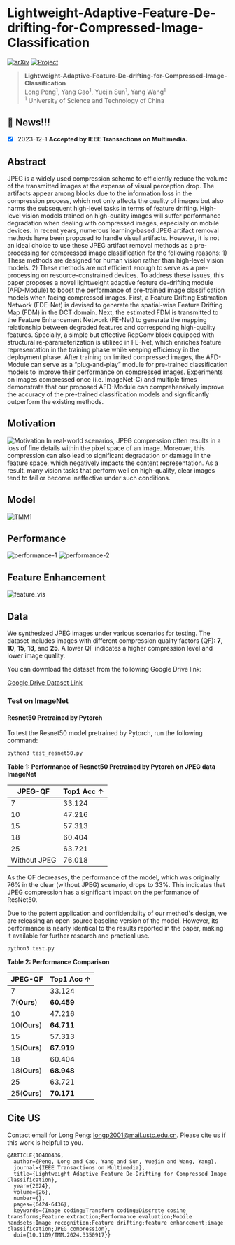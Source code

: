 # Lightweight-Adaptive-Feature-De-drifting-for-Compressed-Image-Classification 

[![arXiv](https://img.shields.io/badge/arXiv-Paper-<COLOR>.svg)](https://arxiv.org/abs/2401.01724)  [![Project](https://img.shields.io/badge/Project-Page-blue.svg)](https://arxiv.org/pdf/2411.10798) 


> **Lightweight-Adaptive-Feature-De-drifting-for-Compressed-Image-Classification**<br>
> Long Peng<sup>1</sup>, Yang Cao<sup>1</sup>, Yuejin Sun<sup>1</sup>, Yang Wang<sup>1</sup> <br>
> <sup>1</sup> University of Science and Technology of China

## :bookmark: News!!!
- [x] 2023-12-1 **Accepted by IEEE Transactions on Multimedia.**

## Abstract

JPEG is a widely used compression scheme to efficiently reduce the volume of the transmitted images at the expense of visual perception drop. The artifacts appear among blocks due to the information loss in the compression process, which not only affects the quality of images but also harms the subsequent high-level tasks in terms of feature drifting. High-level vision models trained on high-quality images will suffer performance degradation when dealing with compressed images, especially on mobile devices. In recent years, numerous learning-based JPEG artifact removal methods have been proposed to handle visual artifacts. However, it is not an ideal choice to use these JPEG artifact removal methods as a pre-processing for compressed image classification for the following reasons: 1) These methods are designed for human vision rather than high-level vision models. 2) These methods are not efficient enough to serve as a pre-processing on resource-constrained devices. To address these issues, this paper proposes a novel lightweight adaptive feature de-drifting module (AFD-Module) to boost the performance of pre-trained image classification models when facing compressed images. First, a Feature Drifting Estimation Network (FDE-Net) is devised to generate the spatial-wise Feature Drifting Map (FDM) in the DCT domain. Next, the estimated FDM is transmitted to the Feature Enhancement Network (FE-Net) to generate the mapping relationship between degraded features and corresponding high-quality features. Specially, a simple but effective RepConv block equipped with structural re-parameterization is utilized in FE-Net, which enriches feature representation in the training phase while keeping efficiency in the deployment phase. After training on limited compressed images, the AFD-Module can serve as a “plug-and-play” module for pre-trained classification models to improve their performance on compressed images. Experiments on images compressed once (i.e. ImageNet-C) and multiple times demonstrate that our proposed AFD-Module can comprehensively improve the accuracy of the pre-trained classification models and significantly outperform the existing methods.

## Motivation
![Motivation](src/task.jpg)
In real-world scenarios, JPEG compression often results in a loss of fine details within the pixel space of an image. Moreover, this compression can also lead to significant degradation or damage in the feature space, which negatively impacts the content representation. As a result, many vision tasks that perform well on high-quality, clear images tend to fail or become ineffective under such conditions.

## Model
![TMM1](src/TMM1.jpg)

## Performance
![performance-1](src/performance-1.jpg)
![performance-2](src/performance-2.jpg)

## Feature Enhancement
![feature_vis](src/feature_vis.jpg)

## Data

We synthesized JPEG images under various scenarios for testing. The dataset includes images with different compression quality factors (QF): **7**, **10**, **15**, **18**, and **25**. A lower QF indicates a higher compression level and lower image quality.

You can download the dataset from the following Google Drive link:

[Google Drive Dataset Link](https://drive.google.com/drive/folders/1_Z96FMjqNCtATiYEbTFHTuKsQEqj-s4k?usp=drive_link)

### Test on ImageNet

#### Resnet50 Pretrained by Pytorch

To test the Resnet50 model pretrained by Pytorch, run the following command:

```bash
python3 test_resnet50.py
```
**Table 1: Performance of Resnet50 Pretrained by Pytorch on JPEG data ImageNet**

| JPEG-QF             | Top1 Acc $\uparrow$ |
| ------------------ | ---------------- | 
| 7 | 33.124          | 
| 10    | 47.216          | 
| 15    | 57.313         | 
| 18        | 60.404        |
| 25        | 63.721          |
| Without JPEG        | 76.018       |

As the QF decreases, the performance of the model, which was originally 76% in the clear (without JPEG) scenario, drops to 33%. This indicates that JPEG compression has a significant impact on the performance of ResNet50.


Due to the patent application and confidentiality of our method's design, we are releasing an open-source baseline version of the model. However, its performance is nearly identical to the results reported in the paper, making it available for further research and practical use.

```bash
python3 test.py
```
**Table 2: Performance Comparison**

| JPEG-QF             | Top1 Acc $\uparrow$ |
| ------------------ | ---------------- | 
| 7 | 33.124          | 
| 7(**Ours**) | **60.459**         | 
| 10    | 47.216          | 
| 10(**Ours**) | **64.711**          | 
| 15    | 57.313         | 
| 15(**Ours**) | **67.919**        | 
| 18        | 60.404        |
| 18(**Ours**) | **68.948**         | 
| 25        | 63.721          |
| 25(**Ours**) | **70.171**          | 

## Cite US
Contact email for Long Peng: longp2001@mail.ustc.edu.cn. Please cite us if this work is helpful to you. 
```
@ARTICLE{10400436,
  author={Peng, Long and Cao, Yang and Sun, Yuejin and Wang, Yang},
  journal={IEEE Transactions on Multimedia}, 
  title={Lightweight Adaptive Feature De-Drifting for Compressed Image Classification}, 
  year={2024},
  volume={26},
  number={},
  pages={6424-6436},
  keywords={Image coding;Transform coding;Discrete cosine transforms;Feature extraction;Performance evaluation;Mobile handsets;Image recognition;Feature drifting;feature enhancement;image classification;JPEG compression},
  doi={10.1109/TMM.2024.3350917}}
```
